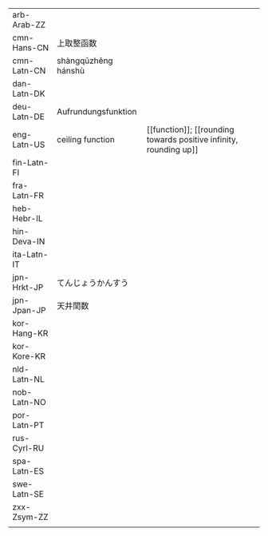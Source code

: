 | | | |
|-|-|-|
| arb-Arab-ZZ |  |  |
| cmn-Hans-CN | 上取整函数 |  |
| cmn-Latn-CN | shàngqǔzhěng hánshù |  |
| dan-Latn-DK |  |  |
| deu-Latn-DE | Aufrundungsfunktion |  |
| eng-Latn-US | ceiling function | [[function]]; [[rounding towards positive infinity, rounding up]] |
| fin-Latn-FI |  |  |
| fra-Latn-FR |  |  |
| heb-Hebr-IL |  |  |
| hin-Deva-IN |  |  |
| ita-Latn-IT |  |  |
| jpn-Hrkt-JP | てんじょうかんすう |  |
| jpn-Jpan-JP | 天井関数 |  |
| kor-Hang-KR |  |  |
| kor-Kore-KR |  |  |
| nld-Latn-NL |  |  |
| nob-Latn-NO |  |  |
| por-Latn-PT |  |  |
| rus-Cyrl-RU |  |  |
| spa-Latn-ES |  |  |
| swe-Latn-SE |  |  |
| zxx-Zsym-ZZ |  |  |
|  |  |  |
